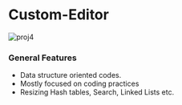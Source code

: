 # Custom-Editor
![proj4](https://user-images.githubusercontent.com/44447609/77797487-84ba1d00-7047-11ea-85fc-07f469b7e34d.png)

### General Features
* Data structure oriented codes.
* Mostly focused on coding practices
* Resizing Hash tables, Search, Linked Lists etc.
